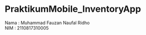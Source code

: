 PraktikumMobile_InventoryApp
============================
Nama : Muhammad Fauzan Naufal Ridho <br>
NIM  : 2110817310005
